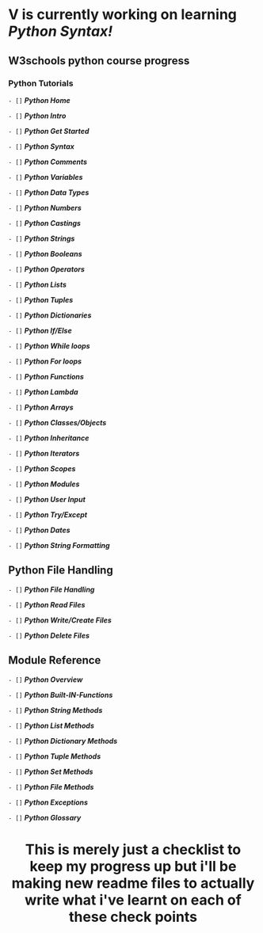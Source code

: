 # V is currently working on learning _Python Syntax!_

## W3schools python course progress ##
### Python Tutorials ###
>
`- []` ***Python Home***
>
`- []` ***Python Intro***
>
`- []` ***Python Get Started***
>
`- []` ***Python Syntax***
>
`- []` ***Python Comments***
>
`- []` ***Python Variables***
>
`- []` ***Python Data Types***
>
`- []` ***Python Numbers***
>
`- []` ***Python Castings***
>
`- []` ***Python Strings***
>
`- []` ***Python Booleans***
>
`- []` ***Python Operators***
>
`- []` ***Python Lists***
>
`- []` ***Python Tuples***
>
`- []` ***Python Dictionaries***
>
`- []` ***Python If/Else***
>
`- []` ***Python While loops***
>
`- []` ***Python For loops***
>
`- []` ***Python Functions***
>
`- []` ***Python Lambda***
>
`- []` ***Python Arrays***
>
`- []` ***Python Classes/Objects***
>
`- []` ***Python Inheritance***
>
`- []` ***Python Iterators***
>
`- []` ***Python Scopes***
>
`- []` ***Python Modules***
>
`- []` ***Python User Input***
>
`- []` ***Python Try/Except***
>
`- []` ***Python Dates***
>
`- []` ***Python String Formatting***
>
## Python File Handling ##
>
`- []` ***Python File Handling***
>
`- []` ***Python Read Files***
>
`- []` ***Python Write/Create Files***
>
`- []` ***Python Delete Files***
>
## Module Reference ##
>
`- []` ***Python Overview***
>
`- []` ***Python Built-IN-Functions***
>
`- []` ***Python String Methods***
>
`- []` ***Python List Methods***
>
`- []` ***Python Dictionary Methods***
>
`- []` ***Python Tuple Methods***
>
`- []` ***Python Set Methods***
>
`- []` ***Python File Methods***
>
`- []` ***Python Exceptions***
>
`- []` ***Python Glossary***

<div align="center">
  <h1>This is merely just a checklist to keep my progress up but i'll be making new readme files to actually write what i've learnt on each of these check points</h1>
</div>

